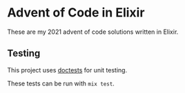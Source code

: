 # Advent of Code in Elixir

These are my 2021 advent of code solutions written in Elixir.

## Testing

This project uses
[doctests](https://elixir-lang.org/getting-started/mix-otp/docs-tests-and-with.html#doctests)
for unit testing.

These tests can be run with `mix test`.
